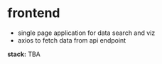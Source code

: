 # frontend

* single page application for data search and viz
* axios to fetch data from api endpoint

**stack:** TBA

